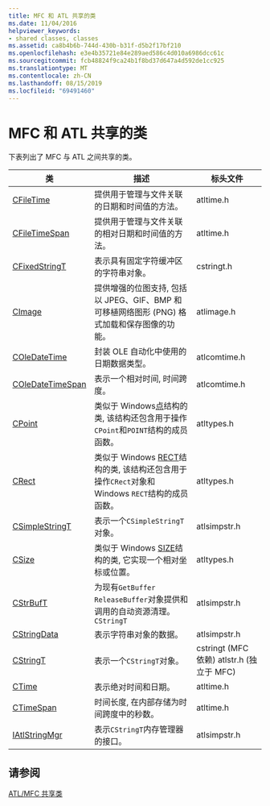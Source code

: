 ```yaml
---
title: MFC 和 ATL 共享的类
ms.date: 11/04/2016
helpviewer_keywords:
- shared classes, classes
ms.assetid: ca8b4b6b-744d-430b-b31f-d5b2f17bf210
ms.openlocfilehash: e3e4b35721e84e289aed586c4d010a6986dcc61c
ms.sourcegitcommit: fcb48824f9ca24b1f8bd37d647a4d592de1cc925
ms.translationtype: MT
ms.contentlocale: zh-CN
ms.lasthandoff: 08/15/2019
ms.locfileid: "69491460"
---
```

# <a name="classes-shared-by-mfc-and-atl"></a>MFC 和 ATL 共享的类

下表列出了 MFC 与 ATL 之间共享的类。

|类|描述|标头文件|
|-----------|-----------------|-----------------|
|[CFileTime](../../atl-mfc-shared/reference/cfiletime-class.md)|提供用于管理与文件关联的日期和时间值的方法。|atltime.h|
|[CFileTimeSpan](../../atl-mfc-shared/reference/cfiletimespan-class.md)|提供用于管理与文件关联的相对日期和时间值的方法。|atltime.h|
|[CFixedStringT](../../atl-mfc-shared/reference/cfixedstringt-class.md)|表示具有固定字符缓冲区的字符串对象。|cstringt.h|
|[CImage](../../atl-mfc-shared/reference/cimage-class.md)|提供增强的位图支持, 包括以 JPEG、GIF、BMP 和可移植网络图形 (PNG) 格式加载和保存图像的功能。|atlimage.h|
|[COleDateTime](../../atl-mfc-shared/reference/coledatetime-class.md)|封装 OLE 自动化中使用的日期数据类型。|atlcomtime.h|
|[COleDateTimeSpan](../../atl-mfc-shared/reference/coledatetimespan-class.md)|表示一个相对时间, 时间跨度。|atlcomtime.h|
|[CPoint](../../atl-mfc-shared/reference/cpoint-class.md)|类似于 Windows[点](/windows/win32/api/windef/ns-windef-point)结构的类, 该结构还包含用于操作`CPoint`和`POINT`结构的成员函数。|atltypes.h|
|[CRect](../../atl-mfc-shared/reference/crect-class.md)|类似于 Windows [RECT](/windows/win32/api/windef/ns-windef-rect)结构的类, 该结构还包含用于操作`CRect`对象和 Windows `RECT`结构的成员函数。|atltypes.h|
|[CSimpleStringT](../../atl-mfc-shared/reference/csimplestringt-class.md)|表示一个`CSimpleStringT`对象。|atlsimpstr.h|
|[CSize](../../atl-mfc-shared/reference/csize-class.md)|类似于 Windows [SIZE](/windows/win32/api/windef/ns-windef-size)结构的类, 它实现一个相对坐标或位置。|atltypes.h|
|[CStrBufT](../../atl-mfc-shared/reference/cstrbuft-class.md)|为现有`GetBuffer` `ReleaseBuffer`对象提供和调用的自动资源清理。`CStringT`|atlsimpstr.h|
|[CStringData](../../atl-mfc-shared/reference/cstringdata-class.md)|表示字符串对象的数据。|atlsimpstr.h|
|[CStringT](../../atl-mfc-shared/reference/cstringt-class.md)|表示一个`CStringT`对象。|cstringt (MFC 依赖) atlstr.h (独立于 MFC)|
|[CTime](../../atl-mfc-shared/reference/ctime-class.md)|表示绝对时间和日期。|atltime.h|
|[CTimeSpan](../../atl-mfc-shared/reference/ctimespan-class.md)|时间长度, 在内部存储为时间跨度中的秒数。|atltime.h|
|[IAtlStringMgr](../../atl-mfc-shared/reference/iatlstringmgr-class.md)|表示`CStringT`内存管理器的接口。|atlsimpstr.h|

## <a name="see-also"></a>请参阅

[ATL/MFC 共享类](../../atl-mfc-shared/atl-mfc-shared-classes.md)
